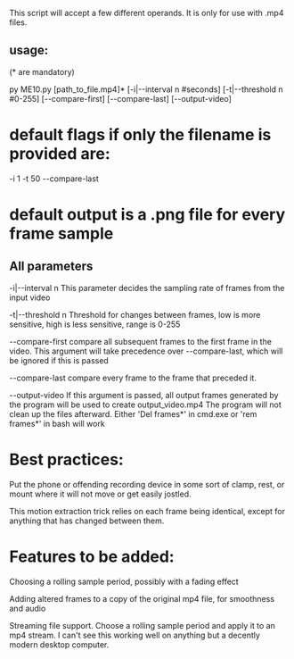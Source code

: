 This script will accept a few different operands. It is only for use with .mp4 files.


## usage:
(* are mandatory)

py ME10.py [path_to_file.mp4]* [-i|--interval n #seconds] [-t|--threshold n #0-255] [--compare-first] [--compare-last] [--output-video]  
  

# default flags if only the filename is provided are:

-i 1 -t 50 --compare-last 


# default output is a .png file for every frame sample


## All parameters

-i|--interval n            This parameter decides the sampling rate of frames from the input video

-t|--threshold n            Threshold for changes between frames, low is more sensitive, high is less sensitive, range is 0-255

--compare-first            compare all subsequent frames to the first frame in the video. This argument will take precedence over --compare-last, which will be ignored if this is passed

--compare-last            compare every frame to the frame that preceded it. 

--output-video            If this argument is passed, all output frames generated by the program will be used to create output_video.mp4
                  The program will not clean up the files afterward. Either 'Del frames*' in cmd.exe or 'rem frames*' in bash will work



# Best practices: 


Put the phone or offending recording device in some sort of clamp, rest, or mount where it will not move or get easily jostled.

This motion extraction trick relies on each frame being identical, except for anything that has changed between them.



# Features to be added: 


Choosing a rolling sample period, possibly with a fading effect

Adding altered frames to a copy of the original mp4 file, for smoothness and audio

Streaming file support. Choose a rolling sample period and apply it to an mp4 stream. I can't see this working well on anything but a decently modern desktop computer.
